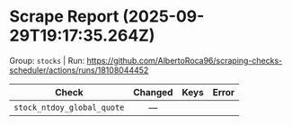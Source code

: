 # Scrape Report (2025-09-29T19:17:35.264Z)

Group: `stocks`  |  Run: https://github.com/AlbertoRoca96/scraping-checks-scheduler/actions/runs/18108044452

| Check | Changed | Keys | Error |
|---|:---:|:--|:--|
| `stock_ntdoy_global_quote` | — |  |  |

